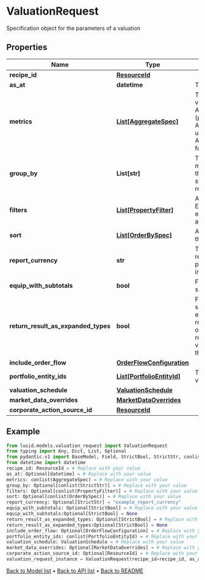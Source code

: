 # ValuationRequest

Specification object for the parameters of a valuation
## Properties
Name | Type | Description | Notes
------------ | ------------- | ------------- | -------------
**recipe_id** | [**ResourceId**](ResourceId.md) |  | 
**as_at** | **datetime** | The asAt date to use | [optional] 
**metrics** | [**List[AggregateSpec]**](AggregateSpec.md) | The set of specifications to calculate or retrieve during the valuation and present in the results. For example: AggregateSpec(&#39;Valuation/PV&#39;,&#39;Sum&#39;) for returning the PV (present value) of holdings AggregateSpec(&#39;Holding/default/Units&#39;,&#39;Sum&#39;) for returning the units of holidays AggregateSpec(&#39;Instrument/default/LusidInstrumentId&#39;,&#39;Value&#39;) for returning the Lusid Instrument identifier | 
**group_by** | **List[str]** | The set of items by which to perform grouping. This primarily matters when one or more of the metric operators is a mapping that reduces set size, e.g. sum or proportion. The group-by statement determines the set of keys by which to break the results out. | [optional] 
**filters** | [**List[PropertyFilter]**](PropertyFilter.md) | A set of filters to use to reduce the data found in a request. Equivalent to the &#39;where ...&#39; part of a Sql select statement. For example, filter a set of values within a given range or matching a particular value. | [optional] 
**sort** | [**List[OrderBySpec]**](OrderBySpec.md) | A (possibly empty/null) set of specifications for how to order the results. | [optional] 
**report_currency** | **str** | Three letter ISO currency string indicating what currency to report in for ReportCurrency denominated queries. If not present, then the currency of the relevant portfolio will be used in its place. | [optional] 
**equip_with_subtotals** | **bool** | Flag directing the Valuation call to populate the results with subtotals of aggregates. | [optional] 
**return_result_as_expanded_types** | **bool** | Financially meaningful results can be presented as either simple flat types or more complex expanded types. For example, the present value (PV) of a holding could be represented either as a simple decimal (with currency implied) or as a decimal-currency pair. This flag allows either representation to be returned. In the PV example, the returned value would be the decimal-currency pair if this flag is true, or the decimal only if this flag is false. | [optional] 
**include_order_flow** | [**OrderFlowConfiguration**](OrderFlowConfiguration.md) |  | [optional] 
**portfolio_entity_ids** | [**List[PortfolioEntityId]**](PortfolioEntityId.md) | The set of portfolio or portfolio group identifier(s) that is to be valued. | 
**valuation_schedule** | [**ValuationSchedule**](ValuationSchedule.md) |  | 
**market_data_overrides** | [**MarketDataOverrides**](MarketDataOverrides.md) |  | [optional] 
**corporate_action_source_id** | [**ResourceId**](ResourceId.md) |  | [optional] 
## Example

```python
from lusid.models.valuation_request import ValuationRequest
from typing import Any, Dict, List, Optional
from pydantic.v1 import BaseModel, Field, StrictBool, StrictStr, conlist, constr
from datetime import datetime
recipe_id: ResourceId = # Replace with your value
as_at: Optional[datetime] = # Replace with your value
metrics: conlist(AggregateSpec) = # Replace with your value
group_by: Optional[conlist(StrictStr)] = # Replace with your value
filters: Optional[conlist(PropertyFilter)] = # Replace with your value
sort: Optional[conlist(OrderBySpec)] = # Replace with your value
report_currency: Optional[StrictStr] = "example_report_currency"
equip_with_subtotals: Optional[StrictBool] = # Replace with your value
equip_with_subtotals:Optional[StrictBool] = None
return_result_as_expanded_types: Optional[StrictBool] = # Replace with your value
return_result_as_expanded_types:Optional[StrictBool] = None
include_order_flow: Optional[OrderFlowConfiguration] = # Replace with your value
portfolio_entity_ids: conlist(PortfolioEntityId) = # Replace with your value
valuation_schedule: ValuationSchedule = # Replace with your value
market_data_overrides: Optional[MarketDataOverrides] = # Replace with your value
corporate_action_source_id: Optional[ResourceId] = # Replace with your value
valuation_request_instance = ValuationRequest(recipe_id=recipe_id, as_at=as_at, metrics=metrics, group_by=group_by, filters=filters, sort=sort, report_currency=report_currency, equip_with_subtotals=equip_with_subtotals, return_result_as_expanded_types=return_result_as_expanded_types, include_order_flow=include_order_flow, portfolio_entity_ids=portfolio_entity_ids, valuation_schedule=valuation_schedule, market_data_overrides=market_data_overrides, corporate_action_source_id=corporate_action_source_id)

```

[Back to Model list](../README.md#documentation-for-models) &#8226; [Back to API list](../README.md#documentation-for-api-endpoints) &#8226; [Back to README](../README.md)

